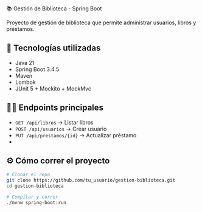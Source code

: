 📚 Gestión de Biblioteca - Spring Boot

Proyecto de gestión de biblioteca que permite administrar usuarios, libros y préstamos.

## 🚀 Tecnologías utilizadas

- Java 21
- Spring Boot 3.4.5
- Maven
- Lombok
- JUnit 5 + Mockito + MockMvc

## 🧑‍💻 Endpoints principales

- `GET /api/libros` → Listar libros
- `POST /api/usuarios` → Crear usuario
- `PUT /api/prestamos/{id}` → Actualizar préstamo
-

## ⚙️ Cómo correr el proyecto

```bash
# Clonar el repo
git clone https://github.com/tu_usuario/gestion-biblioteca.git
cd gestion-biblioteca

# Compilar y correr
./mvnw spring-boot:run
